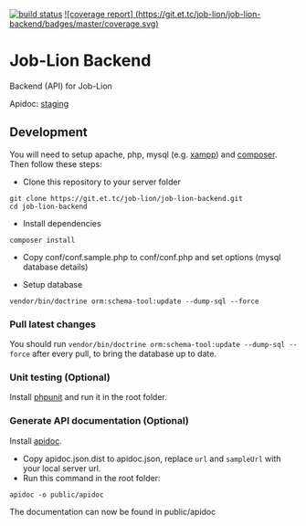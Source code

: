 [![build status](https://git.et.tc/job-lion/job-lion-backend/badges/master/build.svg)](https://git.et.tc/job-lion/job-lion-backend/commits/master)
[![coverage report] (https://git.et.tc/job-lion/job-lion-backend/badges/master/coverage.svg)](https://git.et.tc/job-lion/job-lion-backend/commits/master)

# Job-Lion Backend

Backend (API) for Job-Lion

Apidoc: [staging](https://staging.job-lion.et.tc/api/apidoc)

## Development
You will need to setup apache, php, mysql (e.g. [xampp](https://www.apachefriends.org/index.html)) and [composer](https://getcomposer.org/). 
Then follow these steps:

- Clone this repository to your server folder

```
git clone https://git.et.tc/job-lion/job-lion-backend.git
cd job-lion-backend
```

- Install dependencies

```
composer install
```

- Copy conf/conf.sample.php to conf/conf.php and set options (mysql database details)

- Setup database

```
vendor/bin/doctrine orm:schema-tool:update --dump-sql --force
```

### Pull latest changes
You should run `vendor/bin/doctrine orm:schema-tool:update --dump-sql --force` after every pull, to bring the database up to date.

### Unit testing (Optional)
Install [phpunit](https://phpunit.de/manual/current/en/installation.html) and run it in the root folder.

### Generate API documentation (Optional)
Install [apidoc](https://www.npmjs.com/package/apidoc).

- Copy apidoc.json.dist to apidoc.json, replace `url` and `sampleUrl` with your local server url.
- Run this command in the root folder:

```
apidoc -o public/apidoc
```
The documentation can now be found in public/apidoc
